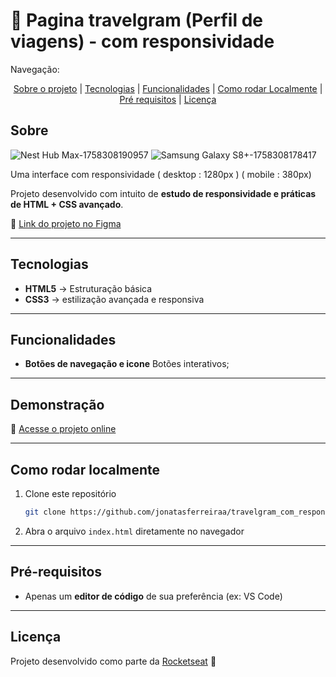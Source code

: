# 📩 Pagina travelgram (Perfil de viagens) - com responsividade  

Navegação:

<p align= "center">
<a href="#sobre">Sobre o projeto</a> |
<a href="#tecnologias">Tecnologias</a> |
<a href="#funcionalidades">Funcionalidades</a> |
<a href="#como-rodar-localmente">Como rodar Localmente</a> |
<a href="#pré-requisitos">Pré requisitos</a> |
<a href="#licença">Licença</a>
</p>

## Sobre


![Nest Hub Max-1758308190957](https://github.com/user-attachments/assets/d5b70630-5742-4865-b9ec-cb918131b179)
![Samsung Galaxy S8+-1758308178417](https://github.com/user-attachments/assets/fd16e083-9e25-498a-8360-c7466ff8ec32)

Uma interface com responsividade ( desktop : 1280px ) ( mobile : 380px)

Projeto desenvolvido com intuito de **estudo de responsividade e práticas de HTML + CSS avançado**.  

🔗 [Link do projeto no Figma](https://www.figma.com/community/file/1392188119249243534/perfil-de-viagens) 

---

## Tecnologias 
- **HTML5** → Estruturação básica 
- **CSS3** → estilização avançada e responsiva  

---

##  Funcionalidades
- **Botões de navegação e icone** Botões interativos;

---

##  Demonstração 
🔗 [Acesse o projeto online](https://jonatasferreiraa.github.io/travelgram_com_responsividade/)  

---

##  Como rodar localmente
1. Clone este repositório
   
   ```bash
   git clone https://github.com/jonatasferreiraa/travelgram_com_responsividade.git


3. Abra o arquivo `index.html` diretamente no navegador  

---

##  Pré-requisitos


- Apenas um **editor de código** de sua preferência (ex: VS Code)  

---

##  Licença
Projeto desenvolvido como parte da [Rocketseat](https://www.rocketseat.com.br/) 🚀  
